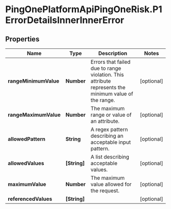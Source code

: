 # PingOnePlatformApiPingOneRisk.P1ErrorDetailsInnerInnerError

## Properties

Name | Type | Description | Notes
------------ | ------------- | ------------- | -------------
**rangeMinimumValue** | **Number** | Errors that failed due to range violation. This attribute represents the minimum value of the range. | [optional] 
**rangeMaximumValue** | **Number** | The maximum range or value of an attribute. | [optional] 
**allowedPattern** | **String** | A regex pattern describing an acceptable input pattern. | [optional] 
**allowedValues** | **[String]** | A list describing acceptable values. | [optional] 
**maximumValue** | **Number** | The maximum value allowed for the request. | [optional] 
**referencedValues** | **[String]** |  | [optional] 


